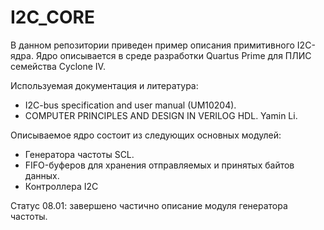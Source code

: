 # I2C_CORE

В данном репозитории приведен пример описания примитивного I2C-ядра. Ядро описывается в среде разработки Quartus Prime для ПЛИС семейства Cyclone IV.  

Используемая документация и литература:
* I2C-bus specification and user manual (UM10204).
* COMPUTER PRINCIPLES AND DESIGN IN VERILOG HDL. Yamin Li.  
  
Описываемое ядро состоит из следующих основных модулей:
* Генератора частоты SCL.
* FIFO-буферов для хранения отправляемых и принятых байтов данных.
* Контроллера I2C

Статус 08.01: завершено частично описание модуля генератора частоты.
